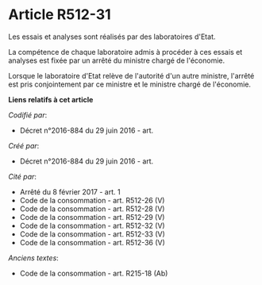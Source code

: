 # Article R512-31

Les essais et analyses sont réalisés par des laboratoires d'Etat.

La compétence de chaque laboratoire admis à procéder à ces essais et analyses est fixée par un arrêté du ministre chargé de
l'économie.

Lorsque le laboratoire d'Etat relève de l'autorité d'un autre ministre, l'arrêté est pris conjointement par ce ministre et le
ministre chargé de l'économie.

**Liens relatifs à cet article**

_Codifié par_:

  - Décret n°2016-884 du 29 juin 2016 - art.

_Créé par_:

  - Décret n°2016-884 du 29 juin 2016 - art.

_Cité par_:

  - Arrêté du 8 février 2017 - art. 1
  - Code de la consommation - art. R512-26 (V)
  - Code de la consommation - art. R512-28 (V)
  - Code de la consommation - art. R512-29 (V)
  - Code de la consommation - art. R512-32 (V)
  - Code de la consommation - art. R512-33 (V)
  - Code de la consommation - art. R512-36 (V)

_Anciens textes_:

  - Code de la consommation - art. R215-18 (Ab)
